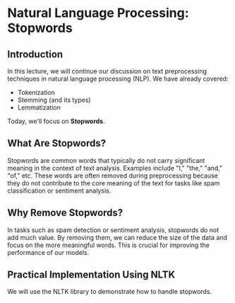 # Natural Language Processing: Stopwords

## Introduction

In this lecture, we will continue our discussion on text preprocessing techniques in natural language processing (NLP). We have already covered:

- Tokenization
- Stemming (and its types)
- Lemmatization

Today, we'll focus on **Stopwords**.

## What Are Stopwords?

Stopwords are common words that typically do not carry significant meaning in the context of text analysis. Examples include "I," "the," "and," "of," etc. These words are often removed during preprocessing because they do not contribute to the core meaning of the text for tasks like spam classification or sentiment analysis.

## Why Remove Stopwords?

In tasks such as spam detection or sentiment analysis, stopwords do not add much value. By removing them, we can reduce the size of the data and focus on the more meaningful words. This is crucial for improving the performance of our models.

## Practical Implementation Using NLTK

We will use the NLTK library to demonstrate how to handle stopwords.
